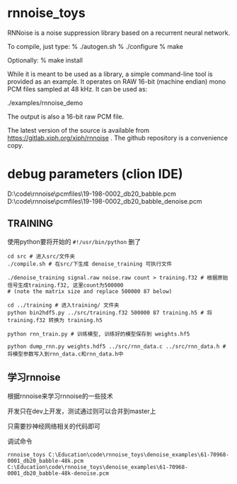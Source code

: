 # rnnoise_toys

RNNoise is a noise suppression library based on a recurrent neural network.

To compile, just type:
% ./autogen.sh
% ./configure
% make

Optionally:
% make install

While it is meant to be used as a library, a simple command-line tool is
provided as an example. It operates on RAW 16-bit (machine endian) mono
PCM files sampled at 48 kHz. It can be used as:

./examples/rnnoise_demo <noisy speech> <output denoised>

The output is also a 16-bit raw PCM file.

The latest version of the source is available from
https://gitlab.xiph.org/xiph/rnnoise .  The github repository
is a convenience copy.


# debug parameters (clion IDE)
D:\code\rnnoise\pcmfiles\19-198-0002_db20_babble.pcm D:\code\rnnoise\pcmfiles\19-198-0002_db20_babble_denoise.pcm

## TRAINING
使用python要将开始的 `#!/usr/bin/python` 删了
```shell script
cd src # 进入src/文件夹
./compile.sh # 在src/下生成 denoise_training 可执行文件

./denoise_training signal.raw noise.raw count > training.f32 # 根据原始信号生成training.f32, 这里count为500000
# (note the matrix size and replace 500000 87 below)

cd ../training # 进入training/ 文件夹
python bin2hdf5.py ../src/training.f32 500000 87 training.h5 # 将training.f32 转换为 training.h5

python rnn_train.py # 训练模型, 训练好的模型保存到 weights.hf5 

python dump_rnn.py weights.hdf5 ../src/rnn_data.c ../src/rnn_data.h # 将模型参数写入到rnn_data.c和rnn_data.h中
```



## 学习rnnoise

根据rnnoise来学习rnnoise的一些技术

开发只在dev上开发，测试通过则可以合并到master上

只需要抄神经网络相关的代码即可

调试命令
```shell
rnnoise_toys C:\Education\code\rnnoise_toys\denoise_examples\61-70968-0001_db20_babble-48k.pcm C:\Education\code\rnnoise_toys\denoise_examples\61-70968-0001_db20_babble-48k-denoise.pcm
```
